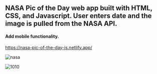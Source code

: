 ## NASA Pic of the Day web app built with HTML, CSS, and Javascript. User enters date and the image is pulled from the NASA API.

#### Add mobile functionality.

https://nasa-pic-of-the-day-js.netlify.app/


![nasa](https://user-images.githubusercontent.com/24884380/168695028-3c2e8b0d-9d86-4466-8655-b0842f6b1e0f.jpg)



![1010](https://user-images.githubusercontent.com/24884380/195274787-ed9a0b8b-3551-4b2e-9ecf-e47f0bb4ecfd.jpg)
